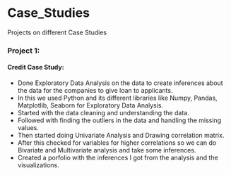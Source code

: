 # Case_Studies
Projects on different Case Studies

### Project 1:
#### Credit Case Study:
- Done Exploratory Data Analysis on the data to create inferences about the data for the companies to give loan to applicants.
- In this we used Python and its different libraries like Numpy, Pandas, Matplotlib, Seaborn for Exploratory Data Analysis.
- Started with the data cleaning and understanding the data.
- Followed with finding the outliers in the data and handling the missing values.
- Then started doing Univariate Analysis and Drawing correlation matrix.
- After this checked for variables for higher correlations so we can do Bivariate and Multivariate analysis and take some inferences.
- Created a porfolio with the inferences I got from the analysis and the visualizations.
